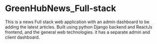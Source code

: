 # GreenHubNews_Full-stack
This is a news Full stack web application with an admin dashboard to be adding the latest articles.
Built using python Django backend and ReactJs frontend, and the general web technologies.
it has a separate admin and client dashboard. 
